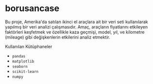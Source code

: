 # borusancase
Bu proje, Amerika'da satılan ikinci el araçlara ait bir veri seti kullanılarak yapılmış bir veri analizi çalışmasıdır.
Amaç, araçların fiyatlarını etkileyen faktörleri keşfetmek ve özellikle kaza geçmişi, model, yıl, ve kilometre (mileage) gibi değişkenlerin etkilerini analiz etmektir.

Kullanılan Kütüphaneler
 
- `pandas`
- `matplotlib`
- `seaborn`
- `scikit-learn`
- `numpy`

